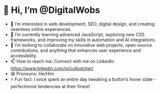 # 👋 Hi, I’m @DigitalWobs  
- 👀 I’m interested in web development, SEO, digital design, and creating seamless online experiences.  
- 🌱 I’m currently learning advanced JavaScript, exploring new CSS frameworks, and improving my skills in automation and AI integrations.  
- 💞️ I’m looking to collaborate on innovative web projects, open-source contributions, and anything that enhances user experience and accessibility.  
- 📫 How to reach me: Connect with me on LinkedIn https://www.linkedin.com/in/colbutcher/ 
- 😄 Pronouns: He/Him  
- ⚡ Fun fact: I once spent an entire day tweaking a button’s hover state - perfectionist tendencies at their finest!  
